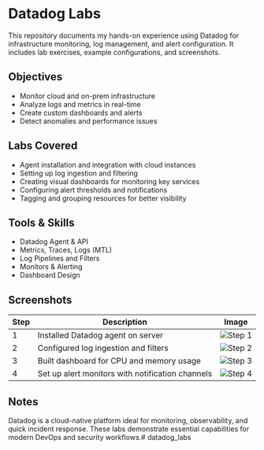 # Datadog Labs

This repository documents my hands-on experience using Datadog for infrastructure monitoring, log management, and alert configuration. It includes lab exercises, example configurations, and screenshots.

## Objectives
- Monitor cloud and on-prem infrastructure
- Analyze logs and metrics in real-time
- Create custom dashboards and alerts
- Detect anomalies and performance issues

## Labs Covered
- Agent installation and integration with cloud instances
- Setting up log ingestion and filtering
- Creating visual dashboards for monitoring key services
- Configuring alert thresholds and notifications
- Tagging and grouping resources for better visibility

## Tools & Skills
- Datadog Agent & API
- Metrics, Traces, Logs (MTL)
- Log Pipelines and Filters
- Monitors & Alerting
- Dashboard Design

## Screenshots

| Step | Description | Image |
|------|-------------|-------|
| 1 | Installed Datadog agent on server | ![Step 1](screenshots/agent-install.png) |
| 2 | Configured log ingestion and filters | ![Step 2](screenshots/logs-filtered.png) |
| 3 | Built dashboard for CPU and memory usage | ![Step 3](screenshots/cpu-memory-dashboard.png) |
| 4 | Set up alert monitors with notification channels | ![Step 4](screenshots/alerts-configured.png) |

## Notes
Datadog is a cloud-native platform ideal for monitoring, observability, and quick incident response. These labs demonstrate essential capabilities for modern DevOps and security workflows.# datadog_labs
